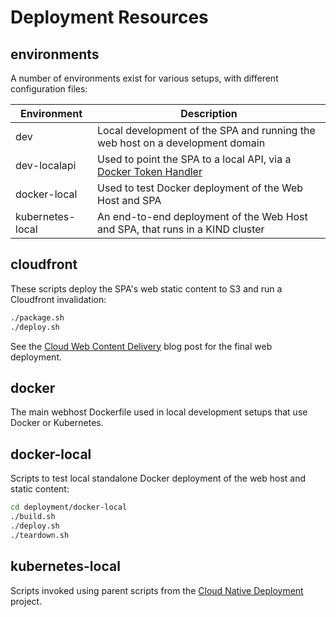 # Deployment Resources

## environments

A number of environments exist for various setups, with different configuration files:

| Environment | Description |
| ----------- | ----------- |
| dev | Local development of the SPA and running the web host on a development domain |
| dev-localapi | Used to point the SPA to a local API, via a [Docker Token Handler](https://github.com/gary-archer/oauth.tokenhandler.docker) |
| docker-local | Used to test Docker deployment of the Web Host and SPA |
| kubernetes-local | An end-to-end deployment of the Web Host and SPA, that runs in a KIND cluster |

## cloudfront

These scripts deploy the SPA's web static content to S3 and run a Cloudfront invalidation:

```bash
./package.sh
./deploy.sh
```

See the [Cloud Web Content Delivery](https://authguidance.com/2018/12/02/spa-content-deployment/) blog post for the final web deployment.

## docker

The main webhost Dockerfile used in local development setups that use Docker or Kubernetes.

## docker-local

Scripts to test local standalone Docker deployment of the web host and static content:

```bash
cd deployment/docker-local
./build.sh
./deploy.sh
./teardown.sh
```

## kubernetes-local

Scripts invoked using parent scripts from the [Cloud Native Deployment](https://github.com/gary-archer/oauth.cloudnative.deployment) project.
